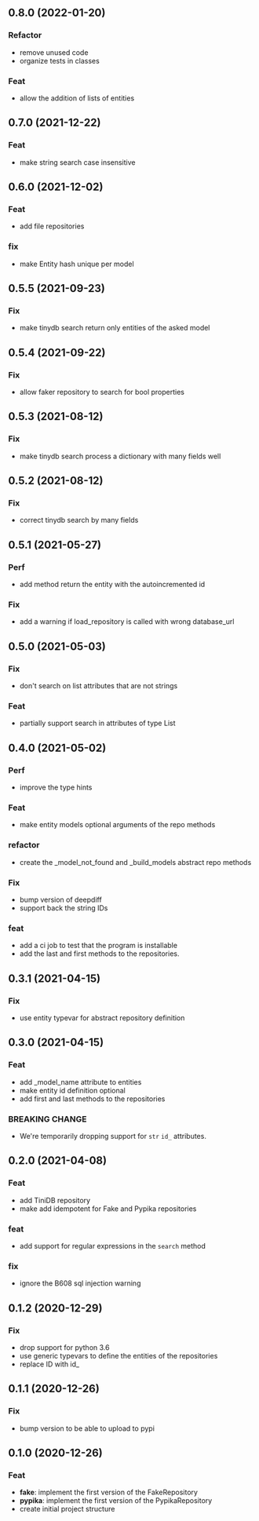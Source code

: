 ## 0.8.0 (2022-01-20)

### Refactor

- remove unused code
- organize tests in classes

### Feat

- allow the addition of lists of entities

## 0.7.0 (2021-12-22)

### Feat

- make string search case insensitive

## 0.6.0 (2021-12-02)

### Feat

- add file repositories

### fix

- make Entity hash unique per model

## 0.5.5 (2021-09-23)

### Fix

- make tinydb search return only entities of the asked model

## 0.5.4 (2021-09-22)

### Fix

- allow faker repository to search for bool properties

## 0.5.3 (2021-08-12)

### Fix

- make tinydb search process a dictionary with many fields well

## 0.5.2 (2021-08-12)

### Fix

- correct tinydb search by many fields

## 0.5.1 (2021-05-27)

### Perf

- add method return the entity with the autoincremented id

### Fix

- add a warning if load_repository is called with wrong database_url

## 0.5.0 (2021-05-03)

### Fix

- don't search on list attributes that are not strings

### Feat

- partially support search in attributes of type List

## 0.4.0 (2021-05-02)

### Perf

- improve the type hints

### Feat

- make entity models optional arguments of the repo methods

### refactor

- create the _model_not_found and _build_models abstract repo methods

### Fix

- bump version of deepdiff
- support back the string IDs

### feat

- add a ci job to test that the program is installable
- add the last and first methods to the repositories.

## 0.3.1 (2021-04-15)

### Fix

- use entity typevar for abstract repository definition

## 0.3.0 (2021-04-15)

### Feat

- add _model_name attribute to entities
- make entity id definition optional
- add first and last methods to the repositories

### BREAKING CHANGE

- We're temporarily dropping support for `str` `id_` attributes.

## 0.2.0 (2021-04-08)

### Feat

- add TiniDB repository
- make add idempotent for Fake and Pypika repositories

### feat

- add support for regular expressions in the `search` method

### fix

- ignore the B608 sql injection warning

## 0.1.2 (2020-12-29)

### Fix

- drop support for python 3.6
- use generic typevars to define the entities of the repositories
- replace ID with id_

## 0.1.1 (2020-12-26)

### Fix

- bump version to be able to upload to pypi

## 0.1.0 (2020-12-26)

### Feat

- **fake**: implement the first version of the FakeRepository
- **pypika**: implement the first version of the PypikaRepository
- create initial project structure
